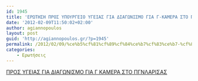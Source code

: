 ```yaml
---
id: 1945
title: 'ΕΡΩΤΗΣΗ ΠΡΟΣ ΥΠΟΥΡΓΕΙΟ ΥΓΕΙΑΣ ΓΙΑ ΔΙΑΓΩΝΙΣΜΟ ΓΙΑ Γ-ΚΑΜΕΡΑ ΣΤΟ ΠΓΝ ΛΑΡΙΣΑΣ 9-2-2012'
date: '2012-02-09T11:50:02+02:00'
author: agiannopoulos
layout: post
guid: 'http://agiannopoulos.gr/?p=1945'
permalink: /2012/02/09/%ce%b5%cf%81%cf%89%cf%84%ce%b7%cf%83%ce%b7-%cf%80%cf%81%ce%bf%cf%83-%cf%85%cf%80%ce%bf%cf%85%cf%81%ce%b3%ce%b5%ce%b9%ce%bf-%cf%85%ce%b3%ce%b5%ce%b9%ce%b1%cf%83-%ce%b3%ce%b9%ce%b1-%ce%b4%ce%b9%ce%b1/
categories:
    - Ερωτήσεις
---
```


[ΠΡΟΣ ΥΓΕΙΑΣ ΓΙΑ ΔΙΑΓΩΝΙΣΜΟ ΓΙΑ Γ ΚΑΜΕΡΑ ΣΤΟ ΠΓΝΛΑΡΙΣΑΣ](/wp-content/uploads/2012/04/cf80cf81cebfcf83-cf85ceb3ceb5ceb9ceb1cf83-ceb3ceb9ceb1-ceb4ceb9ceb1ceb3cf89cebdceb9cf83cebccebf-ceb3ceb9ceb1-ceb3-cebaceb1cebcceb5cf81.doc)